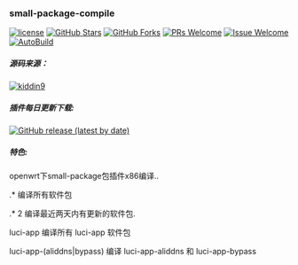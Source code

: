 ###  small-package-compile
[1]: https://img.shields.io/badge/license-GPLV2-brightgreen.svg
[2]: /LICENSE
[3]: https://img.shields.io/badge/PRs-welcome-brightgreen.svg
[4]: https://github.com/fichenx/compile-package/pulls
[5]: https://img.shields.io/badge/Issues-welcome-brightgreen.svg
[6]: https://github.com/fichenx/compile-package/issues/new
[7]: https://img.shields.io/github/v/release/hyird/Action-small-compile
[8]: https://github.com/fichenx/compile-package/releases
[10]: https://img.shields.io/badge/Contact-telegram-blue
[11]: https://t.me/joinchat/JjxmyRZZXJWb74I-sCrryA
[12]: https://github.com/fichenx/compile-package/actions/workflows/Auto-Package.yml/badge.svg
[13]: https://github.com/fichenx/compile-package/actions

[![license][1]][2]
[![GitHub Stars](https://img.shields.io/github/stars/fichenx/compile-package.svg?style=flat-square&label=Stars)](https://github.com/fichenx/compile-package/stargazers)
[![GitHub Forks](https://img.shields.io/github/forks/fichenx/compile-package.svg?style=flat-square&label=Forks)](https://github.com/fichenx/compile-package)
[![PRs Welcome][3]][4]
[![Issue Welcome][5]][6]
[![AutoBuild][12]][13]

<!-- <a href="https://t.me/joinchat/JjxmyRZZXJWb74I-sCrryA" target="_blank">Telegram</a>  -->

##### 源码来源：
[![kiddin9](https://img.shields.io/badge/compile-kiddin9-red.svg?style=flat&logo=appveyor)](https://github.com/kiddin9/packages-compile)

##### 插件每日更新下载:
[![GitHub release (latest by date)](https://img.shields.io/github/v/release/fichenx/compile-package?style=for-the-badge&label=插件更新下载)](https://github.com/fichenx/compile-package/releases/latest)

##### 特色:

 openwrt下small-package包插件x86编译..

 .* 编译所有软件包

 .* 2 编译最近两天内有更新的软件包.

 luci-app 编译所有 luci-app 软件包

 luci-app-(aliddns|bypass) 编译 luci-app-aliddns 和 luci-app-bypass
